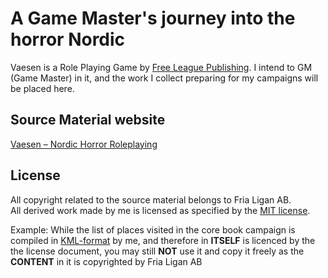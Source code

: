 # A Game Master's journey into the horror Nordic
Vaesen is a Role Playing Game by [Free League Publishing](https://freeleaguepublishing.com/). I intend to GM (Game Master) in it, and the work I collect preparing for my campaigns will be placed here.

## Source Material website
[Vaesen – Nordic Horror Roleplaying](https://freeleaguepublishing.com/games/vaesen/)

## License
All copyright related to the source material belongs to Fria Ligan AB.  
All derived work made by me is licensed as specified by the [MIT license](LICENSE).

Example: While the list of places visited in the core book campaign is compiled in [KML-format](vaesen-locations.kml) by me, and therefore in **ITSELF** is licenced by the the license document, you may still **NOT** use it and copy it freely as the **CONTENT** in it is copyrighted by Fria Ligan AB

